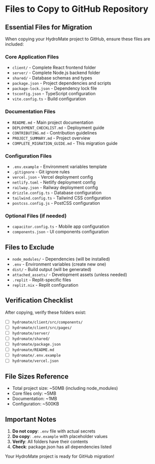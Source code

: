 # Files to Copy to GitHub Repository

## Essential Files for Migration

When copying your HydroMate project to GitHub, ensure these files are included:

### Core Application Files
- `client/` - Complete React frontend folder
- `server/` - Complete Node.js backend folder
- `shared/` - Database schemas and types
- `package.json` - Project dependencies and scripts
- `package-lock.json` - Dependency lock file
- `tsconfig.json` - TypeScript configuration
- `vite.config.ts` - Build configuration

### Documentation Files
- `README.md` - Main project documentation
- `DEPLOYMENT_CHECKLIST.md` - Deployment guide
- `CONTRIBUTING.md` - Contribution guidelines
- `PROJECT_SUMMARY.md` - Project overview
- `COMPLETE_MIGRATION_GUIDE.md` - This migration guide

### Configuration Files
- `.env.example` - Environment variables template
- `.gitignore` - Git ignore rules
- `vercel.json` - Vercel deployment config
- `netlify.toml` - Netlify deployment config
- `railway.json` - Railway deployment config
- `drizzle.config.ts` - Database configuration
- `tailwind.config.ts` - Tailwind CSS configuration
- `postcss.config.js` - PostCSS configuration

### Optional Files (if needed)
- `capacitor.config.ts` - Mobile app configuration
- `components.json` - UI components configuration

## Files to Exclude
- `node_modules/` - Dependencies (will be installed)
- `.env` - Environment variables (create new one)
- `dist/` - Build output (will be generated)
- `attached_assets/` - Development assets (unless needed)
- `.replit` - Replit-specific files
- `replit.nix` - Replit configuration

## Verification Checklist

After copying, verify these folders exist:
- [ ] `hydromate/client/src/components/`
- [ ] `hydromate/client/src/pages/`
- [ ] `hydromate/server/`
- [ ] `hydromate/shared/`
- [ ] `hydromate/package.json`
- [ ] `hydromate/README.md`
- [ ] `hydromate/.env.example`
- [ ] `hydromate/vercel.json`

## File Sizes Reference
- Total project size: ~50MB (including node_modules)
- Core files only: ~5MB
- Documentation: ~1MB
- Configuration: ~500KB

## Important Notes
1. **Do not copy**: `.env` file with actual secrets
2. **Do copy**: `.env.example` with placeholder values
3. **Verify**: All folders have their contents
4. **Check**: package.json has all dependencies listed

Your HydroMate project is ready for GitHub migration!